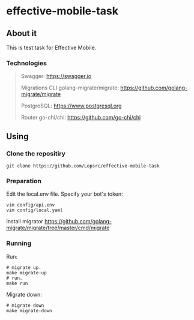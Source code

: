 # effective-mobile-task

## About it
This is test task for Effective Mobile.

### Technologies

>Swagger: https://swagger.io
>
>Migrations CLI golang-migrate/migrate: https://github.com/golang-migrate/migrate
>
>PostgreSQL: https://www.postgresql.org
>
>Router go-chi/chi: https://github.com/go-chi/chi

## Using

### Clone the repositiry
```
git clone https://github.com/Lopsrc/effective-mobile-task
```

### Preparation

Edit the local.env file. Specify your bot's token:
```
vim config/api.env
vim config/local.yaml
```
Install migrator https://github.com/golang-migrate/migrate/tree/master/cmd/migrate

### Running

Run:
```
# migrate up.
make migrate-up
# run.
make run
```

Migrate down:
```
# migrate down
make migrate-down
```